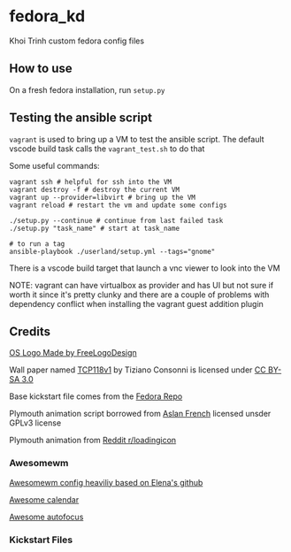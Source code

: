 # fedora_kd

Khoi Trinh custom fedora config files

## How to use

On a fresh fedora installation, run `setup.py`

## Testing the ansible script

`vagrant` is used to bring up a VM to test the ansible script. The default vscode build task calls the `vagrant_test.sh` to do that

Some useful commands:

```shell
vagrant ssh # helpful for ssh into the VM
vagrant destroy -f # destroy the current VM
vagrant up --provider=libvirt # bring up the VM
vagrant reload # restart the vm and update some configs

./setup.py --continue # continue from last failed task
./setup.py "task_name" # start at task_name

# to run a tag
ansible-playbook ./userland/setup.yml --tags="gnome"
```

There is a vscode build target that launch a vnc viewer to look into the VM

NOTE: vagrant can have virtualbox as provider and has UI but not sure if worth it since it's pretty clunky and there are a couple of problems with dependency conflict when installing the vagrant guest addition plugin

## Credits

[OS Logo Made by FreeLogoDesign][1]

Wall paper named [TCP118v1][2] by Tiziano Consonni is licensed under [CC BY-SA 3.0][3]

Base kickstart file comes from the [Fedora Repo][4]

Plymouth animation script borrowed from [Aslan French][5] licensed unsder GPLv3 license

Plymouth animation from [Reddit r/loadingicon][6]

### Awesomewm

[Awesomewm config heaviliy based on Elena's github][7]

[Awesome calendar][8]

[Awesome autofocus][9]

### Kickstart Files

[1]: https://www.freelogodesign.org/
[2]: https://www.ostechnix.com/default-set-wallpapers-ubuntu-16-04-lts
[3]: https://creativecommons.org/licenses/by-sa/3.0/us/
[4]: https://pagure.io/fedora-kickstarts
[5]: https://github.com/jcklpe/Plymouth-Animated-Boot-Screen-Creator
[6]: https://www.reddit.com/r/loadingicon/comments/6hy8cd/when_loading_takes_forever_oc/
[7]: https://github.com/elenapan/dotfiles
[8]: https://github.com/deficient/calendar
[9]: https://github.com/awesomeWM/awesome/blob/master/lib/awful/autofocus.lua
